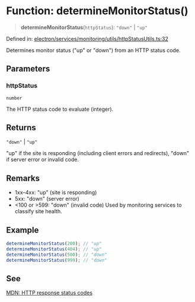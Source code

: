 # Function: determineMonitorStatus()

> **determineMonitorStatus**(`httpStatus`): `"down"` \| `"up"`

Defined in: [electron/services/monitoring/utils/httpStatusUtils.ts:32](https://github.com/Nick2bad4u/Uptime-Watcher/blob/8a1973382d5fe14c52996ecda381894eb7ecd4a6/electron/services/monitoring/utils/httpStatusUtils.ts#L32)

Determines monitor status ("up" or "down") from an HTTP status code.

## Parameters

### httpStatus

`number`

The HTTP status code to evaluate (integer).

## Returns

`"down"` \| `"up"`

"up" if the site is responding (including client errors and redirects), "down" if server error or invalid code.

## Remarks

- 1xx–4xx: "up" (site is responding)
- 5xx: "down" (server error)
- \<100 or \>599: "down" (invalid code)
Used by monitoring services to classify site health.

## Example

```typescript
determineMonitorStatus(200); // "up"
determineMonitorStatus(404); // "up"
determineMonitorStatus(500); // "down"
determineMonitorStatus(999); // "down"
```

## See

[MDN: HTTP response status codes](https://developer.mozilla.org/en-US/docs/Web/HTTP/Status)

